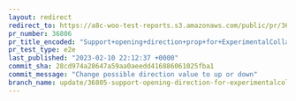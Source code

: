 ```yaml
---
layout: redirect
redirect_to: https://a8c-woo-test-reports.s3.amazonaws.com/public/pr/36806/e2e/index.html
pr_number: 36806
pr_title_encoded: "Support+opening+direction+prop+for+ExperimentalCollapsibleList+component"
pr_test_type: e2e
last_published: "2023-02-10 22:12:37 +0000"
commit_sha: 28cd974a28647a59aa0aeedd416886061025fba1
commit_message: "Change possible direction value to up or down"
branch_name: update/36805-support-opening-direction-for-experimentalcollapsiblelist-component
---
```

